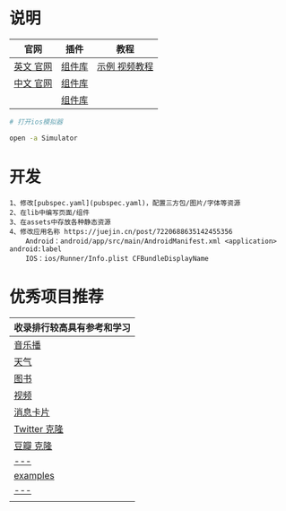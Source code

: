 # 说明

| 官网                            | 插件                                                       | 教程                                                        |
|-------------------------------|----------------------------------------------------------|-----------------------------------------------------------|
| [英文 官网](https://flutter.dev/) | [组件库](https://pub.dev/)                                  | [示例 视频教程](https://github.com/iampawan/FlutterExampleApps) |
| [中文 官网](https://flutter.cn/)  | [组件库](https://github.com/Solido/awesome-flutter)         |                                                           |
|                               | [组件库 ](https://github.com/samarthagarwal/FlutterScreens) |                                                           |

```bash
# 打开ios模拟器

open -a Simulator
```

# 开发

```text
1、修改[pubspec.yaml](pubspec.yaml)，配置三方包/图片/字体等资源
2、在lib中编写页面/组件
3、在assets中存放各种静态资源
4、修改应用名称 https://juejin.cn/post/7220688635142455356
    Android：android/app/src/main/AndroidManifest.xml <application> android:label
    IOS：ios/Runner/Info.plist CFBundleDisplayName 
```

# 优秀项目推荐

| 收录排行较高具有参考和学习                                                       |
|---------------------------------------------------------------------|
| [音乐播](https://github.com/KarimElghamry/chillify)                    |
| [天气](https://github.com/ArizArmeidi/FlutterWeather)                 |
| [图书](https://github.com/JideGuru/FlutterEbookApp)                   |
| [视频](https://github.com/ErfanRht/MovieLab)                          |
| [消息卡片](https://github.com/janoodleFTW/timy-messenger)               |
| [Twitter 克隆](https://github.com/TheAlphamerc/flutter_twitter_clone) |
| [豆瓣 克隆](https://github.com/kaina404/FlutterDouBan)                  |
| [---](https://github.com/CarGuo/gsy_github_app_flutter)             |
| [examples](https://github.com/nisrulz/flutter-examples)             |
| [---](https://github.com/AweiLoveAndroid/Flutter-learning)          |
| []()                                                                |
